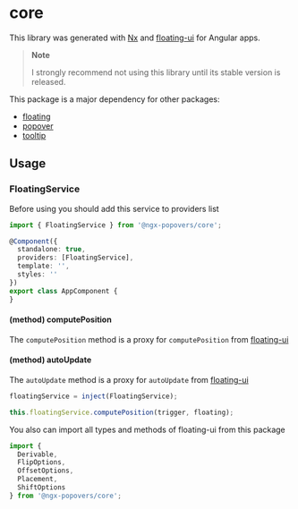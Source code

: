 # core

This library was generated with [Nx](https://nx.dev) and [floating-ui](https://floating-ui.com/) for Angular apps.

> **Note**
>
> I strongly recommend not using this library until its stable version is released.

This package is a major dependency for other packages:
* [floating](https://www.npmjs.com/package/@ngx-popovers/floating)
* [popover](https://www.npmjs.com/package/@ngx-popovers/popover)
* [tooltip](https://www.npmjs.com/package/@ngx-popovers/tooltip)

## Usage

### FloatingService

Before using you should add this service to providers list

```typescript
import { FloatingService } from '@ngx-popovers/core';

@Component({
  standalone: true,
  providers: [FloatingService],
  template: '',
  styles: ''
})
export class AppComponent {
}
```

#### (method) computePosition
The `computePosition` method is a proxy for `computePosition` from [floating-ui](https://floating-ui.com/docs/computePosition)

#### (method) autoUpdate
The `autoUpdate` method is a proxy for `autoUpdate` from [floating-ui](https://floating-ui.com/docs/computePosition)


```typescript
floatingService = inject(FloatingService);

this.floatingService.computePosition(trigger, floating);
```

You also can import all types and  methods of floating-ui from this package

```typescript
import { 
  Derivable, 
  FlipOptions, 
  OffsetOptions, 
  Placement, 
  ShiftOptions 
} from '@ngx-popovers/core';
```
